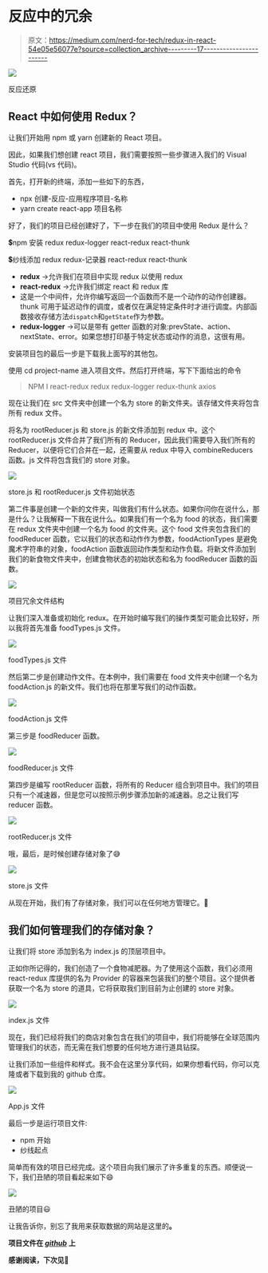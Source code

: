 # 反应中的冗余

> 原文：<https://medium.com/nerd-for-tech/redux-in-react-54e05e56077e?source=collection_archive---------17----------------------->

![](img/1eb19e993c2b1e62dc184df6633406c8.png)

反应还原

## React 中如何使用 Redux？

让我们开始用 npm 或 yarn 创建新的 React 项目。

因此，如果我们想创建 react 项目，我们需要按照一些步骤进入我们的 Visual Studio 代码(vs 代码)。

首先，打开新的终端，添加一些如下的东西，

*   npx 创建-反应-应用程序项目-名称
*   yarn create react-app 项目名称

好了，我们的项目已经创建好了，下一步在我们的项目中使用 Redux 是什么？

💲npm 安装 redux redux-logger react-redux react-thunk

💲纱线添加 redux redux-记录器 react-redux react-thunk

*   **redux** →允许我们在项目中实现 redux 以使用 redux
*   **react-redux** →允许我们绑定 react 和 redux 库
*   这是一个中间件，允许你编写返回一个函数而不是一个动作的动作创建器。thunk 可用于延迟动作的调度，或者仅在满足特定条件时才进行调度。内部函数接收存储方法`dispatch`和`getState`作为参数。
*   **redux-logger** →可以是带有 getter 函数的对象:prevState、action、nextState、error。如果您想打印基于特定状态或动作的消息，这很有用。

安装项目包的最后一步是下载我上面写的其他包。

使用 cd project-name 进入项目文件。然后打开终端，写下下面给出的命令

> NPM I react-redux redux redux-logger redux-thunk axios

现在让我们在 src 文件夹中创建一个名为 store 的新文件夹。该存储文件夹将包含所有 redux 文件。

将名为 rootReducer.js 和 store.js 的新文件添加到 redux 中。这个 rootReducer.js 文件合并了我们所有的 Reducer，因此我们需要导入我们所有的 Reducer，以便将它们合并在一起，还需要从 redux 中导入 combineReducers 函数。js 文件将包含我们的 store 对象。

![](img/a5e1eacc2df86a14e5a143910a00f34f.png)

store.js 和 rootReducer.js 文件初始状态

第二件事是创建一个新的文件夹，叫做我们有什么状态。如果你问你在说什么，那是什么？让我解释一下我在说什么。如果我们有一个名为 food 的状态，我们需要在 redux 文件夹中创建一个名为 food 的文件夹。这个 food 文件夹包含我们的 foodReducer 函数，它以我们的状态和动作作为参数，foodActionTypes 是避免魔术字符串的对象，foodAction 函数返回动作类型和动作负载。将新文件添加到我们的新食物文件夹中，创建食物状态的初始状态和名为 foodReducer 函数的函数。

![](img/6bd094fd7688dc022ac249598b04ed42.png)

项目冗余文件结构

让我们深入准备或初始化 redux。在开始时编写我们的操作类型可能会比较好，所以我将首先准备 foodTypes.js 文件。

![](img/4d71fe11b183364d7e16266a90ec8559.png)

foodTypes.js 文件

然后第二步是创建动作文件。在本例中，我们需要在 food 文件夹中创建一个名为 foodAction.js 的新文件。我们也将在那里写我们的动作函数。

![](img/f8335bbc10f6faeb52efe9f5b41c95a1.png)

foodAction.js 文件

第三步是 foodReducer 函数。

![](img/ef267da338155eab87b7e073ba2c50e9.png)

foodReducer.js 文件

第四步是编写 rootReducer 函数，将所有的 Reducer 组合到项目中。我们的项目只有一个减速器，但是您可以按照示例步骤添加新的减速器。总之让我们写 reducer 函数。

![](img/c6f61b240221dac9597f5568f2136806.png)

rootReducer.js 文件

哦，最后，是时候创建存储对象了😅

![](img/8a50ded710264ed9bc02379434f22429.png)

store.js 文件

从现在开始，我们有了存储对象，我们可以在任何地方管理它。🚀

## 我们如何管理我们的存储对象？

让我们将 store 添加到名为 index.js 的顶层项目中。

正如你所记得的，我们创造了一个食物减肥器。为了使用这个函数，我们必须用 react-redux 库提供的名为 Provider 的容器来包装我们的整个项目。这个提供者获取一个名为 store 的道具，它将获取我们到目前为止创建的 store 对象。

![](img/6af448e0f4d3244837269dc430537cf4.png)

index.js 文件

现在，我们已经将我们的商店对象包含在我们的项目中，我们将能够在全球范围内管理我们的状态，而无需在我们想要的任何地方进行道具钻探。

让我们添加一些组件和样式。我不会在这里分享代码，如果你想看代码，你可以克隆或者下载到我的 github 仓库。

![](img/59e551ccd7361698a002ad5e8f71c661.png)

App.js 文件

最后一步是运行项目文件:

*   npm 开始
*   纱线起点

简单而有效的项目已经完成。这个项目向我们展示了许多重复的东西。顺便说一下，我们丑陋的项目看起来如下😄

![](img/7be428308a817e4be62fddcf380c0661.png)

丑陋的项目😃

让我告诉你，别忘了我用来获取数据的网站是这里的[](https://developer.edamam.com/food-database-api-docs)****。****

**项目文件在 [***github***](https://github.com/ahmetsuhan/medium-projects/tree/main/react-redux-using/food-gallery) 上**

**感谢阅读，下次见👋**